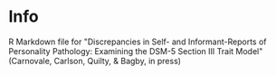 # Info
R Markdown file for "Discrepancies in Self- and Informant-Reports of Personality Pathology: Examining the DSM-5 Section III Trait Model" (Carnovale, Carlson, Quilty, &amp; Bagby, in press)

 
